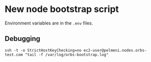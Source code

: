 # New node bootstrap script

Environment variables are in the `.env` files.

## Debugging

```
ssh -t -o StrictHostKeyChecking=no ec2-user@pelmeni.nodes.orbs-test.com "tail -f /var/log/orbs-bootstrap.log"
```